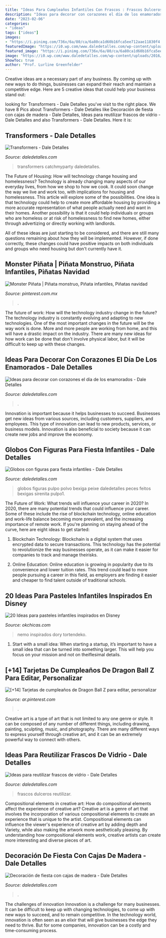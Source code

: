 ```yaml
---
title: "Ideas Para Cumpleaños Infantiles Con Frascos : Frascos Dulceros Reutilizar"
description: "Ideas para decorar con corazones el día de los enamorados"
date: "2023-02-06"
categories:
- "ideas"
tags: ["ideas"]
images:
- "https://i.pinimg.com/736x/6a/80/ca/6a80ca1d60b16fca5ee712aae11830f4.jpg"
featuredImage: "https://i0.wp.com/www.daledetalles.com/wp-content/uploads/2016/03/globo-pulpo1.jpg"
featured_image: "https://i.pinimg.com/736x/6a/80/ca/6a80ca1d60b16fca5ee712aae11830f4.jpg"
image: "https://i0.wp.com/www.daledetalles.com/wp-content/uploads/2016/03/globo-pulpo1.jpg"
ShowToc: true
author: "Prof. Lurline Greenfelder"
---
```



Creative ideas are a necessary part of any business. By coming up with new ways to do things, businesses can expand their reach and maintain a competitive edge. Here are 5 creative ideas that could help your business stand out: 

	

		
looking for Transformers - Dale Detalles you've visit to the right place. We have 8 Pics about Transformers - Dale Detalles like Decoración de fiesta con cajas de madera - Dale Detalles, Ideas para reutilizar frascos de vidrio - Dale Detalles and also Transformers - Dale Detalles. Here it is:
		
    
## Transformers - Dale Detalles

<img loading=lazy src="https://i2.wp.com/www.daledetalles.com/wp-content/uploads/2016/02/transformers15.jpg" onerror="this.onerror=null;this.src='https://tse1.mm.bing.net/th?id=OIP.43UnoiBpZ9I9csYwGFnDTgHaLJ&amp;pid=15.1';" alt="Transformers - Dale Detalles">

_Source: daledetalles.com_

>transformers catchmyparty daledetalles. 

	

The Future of Housing: How will technology change housing and homelessness?
Technology is already changing many aspects of our everyday lives, from how we shop to how we cook. It could soon change the way we live and work too, with implications for housing and homelessness. This article will explore some of the possibilities. 
One idea is that technology could help to create more affordable housing by providing a more accurate representation of what people actually need and want in their homes. Another possibility is that it could help individuals or groups who are homeless or at risk of homelessness to find new homes, either through advertizing or directly working with landlords. 

All of these ideas are just starting to be considered, and there are still many questions remaining about how they will be implemented. However, if done correctly, these changes could have positive impacts on both individuals and groups who need housing but don't currently have it.

    
## Monster Piñata | Piñata Monstruo, Piñata Infantiles, Piñatas Navidad

<img loading=lazy src="https://i.pinimg.com/736x/6a/80/ca/6a80ca1d60b16fca5ee712aae11830f4.jpg" onerror="this.onerror=null;this.src='https://tse3.mm.bing.net/th?id=OIP.siJ7p6qcb6Ust0FbuwnfyAHaJ3&amp;pid=15.1';" alt="Monster Piñata | Piñata monstruo, Piñata infantiles, Piñatas navidad">

_Source: pinterest.com.mx_

>. 

	

The future of work: How will the technology industry change in the future?
The technology industry is constantly evolving and adapting to new technologies. One of the most important changes in the future will be the way work is done. More and more people are working from home, and this will have a drastic impact on the industry. There are many new ideas for how work can be done that don't involve physical labor, but it will be difficult to keep up with these changes.

    
## Ideas Para Decorar Con Corazones El Día De Los Enamorados - Dale Detalles

<img loading=lazy src="https://www.daledetalles.com/wp-content/uploads/2018/02/decoracion-con-corazones26-768x1024.jpg" onerror="this.onerror=null;this.src='https://tse2.mm.bing.net/th?id=OIP.HDuYjJdbqKB12UsuBd6HUwHaJ4&amp;pid=15.1';" alt="Ideas para decorar con corazones el día de los enamorados - Dale Detalles">

_Source: daledetalles.com_

>. 

	

Innovation is important because it helps businesses to succeed. Businesses get new ideas from various sources, including customers, suppliers, and employees. This type of innovation can lead to new products, services, or business models. Innovation is also beneficial to society because it can create new jobs and improve the economy.

    
## Globos Con Figuras Para Fiesta Infantiles - Dale Detalles

<img loading=lazy src="https://i0.wp.com/www.daledetalles.com/wp-content/uploads/2016/03/globo-pulpo1.jpg" onerror="this.onerror=null;this.src='https://tse4.mm.bing.net/th?id=OIP.OAoK2dlUm2aexQDUkJURBwHaE7&amp;pid=15.1';" alt="Globos con figuras para fiesta infantiles - Dale Detalles">

_Source: daledetalles.com_

>globos figuras pulpo polvo bexiga peixe daledetalles peces feitos bexigas sirenita pulpo1. 

	

The Future of Work: What trends will influence your career in 2020?
In 2020, there are many potential trends that could influence your career. Some of these include the rise of blockchain technology, online education and work-life balance becoming more prevalent, and the increasing importance of remote work. If you're planning on staying ahead of the curve, here are eight ideas to get started:
1. Blockchain Technology: Blockchain is a digital system that uses encrypted data to secure transactions. This technology has the potential to revolutionize the way businesses operate, as it can make it easier for companies to track and manage theirisks.

2. Online Education: Online education is growing in popularity due to its convenience and lower tuition rates. This trend could lead to more people pursuing a career in this field, as employers are finding it easier and cheaper to find talent outside of traditional schools.


    
## 20 Ideas Para Pasteles Infantiles Inspirados En Disney

<img loading=lazy src="http://www.okchicas.com/wp-content/uploads/2015/12/20-deliciosas-ideas-de-pasteles-de-Disney-8-2.jpg" onerror="this.onerror=null;this.src='https://tse2.mm.bing.net/th?id=OIP.PiGKMANJd0X0bjhZ6kHloAHaLF&amp;pid=15.1';" alt="20 Ideas para pasteles infantiles inspirados en Disney">

_Source: okchicas.com_

>nemo inspirados dory tortendeko. 

	

1. Start with a small idea: When starting a startup, it’s important to have a small idea that can be turned into something larger. This will help you focus on your mission and not on theiflesimal details.

    
## [+14] Tarjetas De Cumpleaños De Dragon Ball Z Para Editar, Personalizar

<img loading=lazy src="https://i.pinimg.com/736x/09/f3/12/09f3122942055ec19728371b8a285c33.jpg" onerror="this.onerror=null;this.src='https://tse1.mm.bing.net/th?id=OIP.-np7WzjAYpKG2cnFakJNogAAAA&amp;pid=15.1';" alt="[+14] Tarjetas de cumpleaños de Dragon Ball Z para editar, personalizar">

_Source: ar.pinterest.com_

>. 

	

Creative art is a type of art that is not limited to any one genre or style. It can be composed of any number of different things, including drawing, painting, sculpting, music, and photography. There are many different ways to express yourself through creative art, and it can be an extremely powerful way to connect with others.

    
## Ideas Para Reutilizar Frascos De Vidrio - Dale Detalles

<img loading=lazy src="https://i0.wp.com/www.daledetalles.com/wp-content/uploads/2016/06/frascos-de-vidrio31.jpg" onerror="this.onerror=null;this.src='https://tse4.mm.bing.net/th?id=OIP.jFaJU7JuAKsla446XVRqIAHaE8&amp;pid=15.1';" alt="Ideas para reutilizar frascos de vidrio - Dale Detalles">

_Source: daledetalles.com_

>frascos dulceros reutilizar. 

	

Compositional elements in creative art: How do compositional elements affect the experience of creative art?
Creative art is a genre of art that involves the incorporation of various compositional elements to create an experience that is unique to the artist. Compositional elements can influence the viewer's experience of creative art by adding depth and Variety, while also making the artwork more aesthetically pleasing. By understanding how compositional elements work, creative artists can create more interesting and diverse pieces of art.

    
## Decoración De Fiesta Con Cajas De Madera - Dale Detalles

<img loading=lazy src="https://www.daledetalles.com/wp-content/uploads/2020/06/decora-tu-fiesta-con-cajas-de-madera8.jpg" onerror="this.onerror=null;this.src='https://tse1.mm.bing.net/th?id=OIP.HyN9udiobjaMX2ziZ2J5JgHaKa&amp;pid=15.1';" alt="Decoración de fiesta con cajas de madera - Dale Detalles">

_Source: daledetalles.com_

>. 

	

The challenges of innovation
Innovation is a challenge for many businesses. It can be difficult to keep up with changing technologies, to come up with new ways to succeed, and to remain competitive. In the technology world, innovation is often seen as an elixir that will give businesses the edge they need to thrive. But for some companies, innovation can be a costly and time-consuming process.

